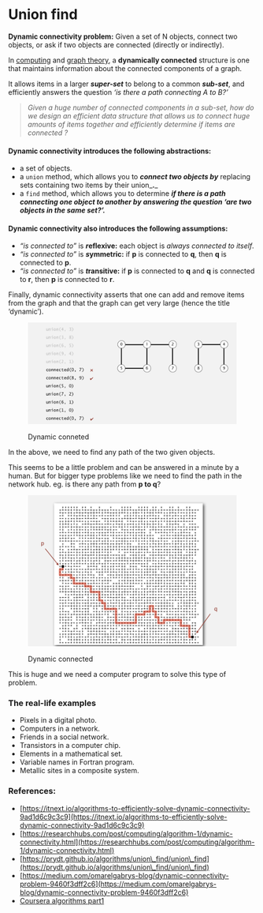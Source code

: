 # Union find

**Dynamic connectivity problem:**  Given a set of N objects, connect two objects, or ask if two objects are connected (directly or indirectly).

In [computing](https://en.wikipedia.org/wiki/Computing) and [graph theory](https://en.wikipedia.org/wiki/Graph\_theory), a **dynamically connected** structure is one that maintains information about the connected components of a graph.

It allows items in a larger _**super-set**_ to belong to a common _**sub-set**_, and efficiently answers the question _‘is there a path connecting A to B?’_

> _Given a huge number of connected components in a sub-set, how do we design an efficient data structure that allows us to connect huge amounts of items together and efficiently determine if items are connected ?_

#### Dynamic connectivity introduces the following **abstractions:**

* a set of objects.
* a `union` method, which allows you to _**connect two objects by**_ replacing sets containing two items by their union_**.**_
* a `find` method, which allows you to determine _**if there is a path connecting one object to another by answering the question ‘are two objects in the same set?’.**_

#### Dynamic connectivity also introduces the following **assumptions**:

* _“is connected to”_ is _**r**_**eflexive:** each object is _always connected to itself_.
* _“is connected to”_ is _**s**_**ymmetric:** if **p** is connected to **q**, then **q** is connected to **p**.
* _“is connected to”_ is _**t**_**ransitive:** if **p** is connected to **q** and **q** is connected to **r**, then **p** is connected to **r**.

Finally, dynamic connectivity asserts that one can add and remove items from the graph and that the graph can get very large (hence the title ‘dynamic’).

<figure><img src="../../.gitbook/assets/Screenshot from 2022-09-18 00-37-35 (1).png" alt=""><figcaption><p>Dynamic conneted</p></figcaption></figure>

In the above, we need to find any path of the two given objects.

This seems to be a little problem and can be answered in a minute by a human. But for bigger type problems like we need to find the path in the network hub. eg. is there any path from **p to q**?

<figure><img src="../../.gitbook/assets/Screenshot from 2022-09-18 00-42-06.png" alt=""><figcaption><p>Dynamic connected</p></figcaption></figure>

This is huge and we need a computer program to solve this type of problem.&#x20;

### The real-life examples

* Pixels in a digital photo.&#x20;
* Computers in a network.&#x20;
* Friends in a social network.&#x20;
* Transistors in a computer chip.&#x20;
* Elements in a mathematical set.&#x20;
* Variable names in Fortran program.&#x20;
* Metallic sites in a composite system.

### References:

* [https://itnext.io/algorithms-to-efficiently-solve-dynamic-connectivity-9ad1d6c9c3c9](https://itnext.io/algorithms-to-efficiently-solve-dynamic-connectivity-9ad1d6c9c3c9)
* [https://researchhubs.com/post/computing/algorithm-1/dynamic-connectivity.html](https://researchhubs.com/post/computing/algorithm-1/dynamic-connectivity.html)
* [https://prydt.github.io/algorithms/union\_find/union\_find](https://prydt.github.io/algorithms/union\_find/union\_find)
* [https://medium.com/omarelgabrys-blog/dynamic-connectivity-problem-9460f3dff2c6](https://medium.com/omarelgabrys-blog/dynamic-connectivity-problem-9460f3dff2c6)
* [Coursera algorithms part1](https://www.coursera.org/learn/algorithms-part1)
